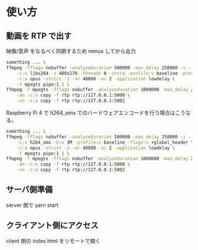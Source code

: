 # 使い方

## 動画を RTP で出す

映像/音声 をなるべく同期するため remux してから出力

```bash
something ... \
ffmpeg -fflags nobuffer -analyzeduration 500000 -max_delay 250000 -i - \
    -c:v libx264 -s 480x270 -threads 0 -intra -profile:v baseline -preset ultrafast -tune zerolatency,fastdecode \
    -c:a opus -strict -2 -ar 48000 -ac 2 -application lowdelay \
    -f mpegts pipe:1 | \
ffmpeg -f mpegts -fflags nobuffer -analyzeduration 1000000 -max_delay 250000 -i - \
    -an -c:v copy -f rtp rtp://127.0.0.1:5000 \
    -vn -c:a copy -f rtp rtp://127.0.0.1:5002
```


Raspberry Pi 4 で h264_omx でのハードウェアエンコードを行う場合はこうなる。

```bash
something ... \
ffmpeg -fflags nobuffer -analyzeduration 500000 -max_delay 250000 -i - \
    -c:v h264_omx -b:v 3M -profile:v baseline -flags:v +global_header \
    -c:a opus -strict -2 -ar 48000 -ac 2 -application lowdelay \
    -f mpegts pipe:1 | \
ffmpeg -f mpegts -fflags nobuffer -analyzeduration 1000000 -max_delay 250000 -i - \
    -an -c:v copy -f rtp rtp://127.0.0.1:5000 \
    -vn -c:a copy -f rtp rtp://127.0.0.1:5002
```

## サーバ側準備

server 側で yarn start

## クライアント側にアクセス

client 側の index.html をリモートで開く
